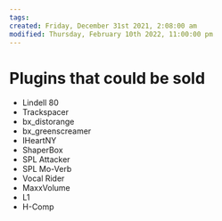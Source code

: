 ```yaml
---
tags:
created: Friday, December 31st 2021, 2:08:00 am
modified: Thursday, February 10th 2022, 11:00:00 pm
---
```


# Plugins that could be sold
- Lindell 80
- Trackspacer
- bx_distorange
- bx_greenscreamer
- IHeartNY
- ShaperBox
- SPL Attacker
- SPL Mo-Verb
- Vocal Rider
- MaxxVolume
- L1
- H-Comp